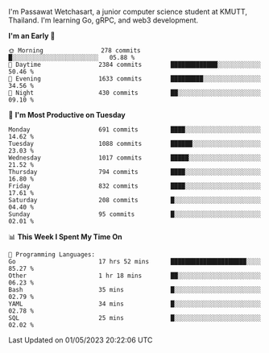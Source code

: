 
I'm Passawat Wetchasart, a junior computer science student at KMUTT, Thailand. I'm learning Go, gRPC, and web3 development.



<!--START_SECTION:waka-->
**I'm an Early 🐤** 

```text
🌞 Morning                278 commits         █░░░░░░░░░░░░░░░░░░░░░░░░   05.88 % 
🌆 Daytime                2384 commits        █████████████░░░░░░░░░░░░   50.46 % 
🌃 Evening                1633 commits        █████████░░░░░░░░░░░░░░░░   34.56 % 
🌙 Night                  430 commits         ██░░░░░░░░░░░░░░░░░░░░░░░   09.10 % 
```
📅 **I'm Most Productive on Tuesday** 

```text
Monday                   691 commits         ████░░░░░░░░░░░░░░░░░░░░░   14.62 % 
Tuesday                  1088 commits        ██████░░░░░░░░░░░░░░░░░░░   23.03 % 
Wednesday                1017 commits        █████░░░░░░░░░░░░░░░░░░░░   21.52 % 
Thursday                 794 commits         ████░░░░░░░░░░░░░░░░░░░░░   16.80 % 
Friday                   832 commits         ████░░░░░░░░░░░░░░░░░░░░░   17.61 % 
Saturday                 208 commits         █░░░░░░░░░░░░░░░░░░░░░░░░   04.40 % 
Sunday                   95 commits          █░░░░░░░░░░░░░░░░░░░░░░░░   02.01 % 
```


📊 **This Week I Spent My Time On** 

```text
💬 Programming Languages: 
Go                       17 hrs 52 mins      █████████████████████░░░░   85.27 % 
Other                    1 hr 18 mins        ██░░░░░░░░░░░░░░░░░░░░░░░   06.23 % 
Bash                     35 mins             █░░░░░░░░░░░░░░░░░░░░░░░░   02.79 % 
YAML                     34 mins             █░░░░░░░░░░░░░░░░░░░░░░░░   02.78 % 
SQL                      25 mins             █░░░░░░░░░░░░░░░░░░░░░░░░   02.02 % 
```


 Last Updated on 01/05/2023 20:22:06 UTC
<!--END_SECTION:waka-->

<!--
**markpassawat/markpassawat** is a ✨ _special_ ✨ repository because its `README.md` (this file) appears on your GitHub profile.

Here are some ideas to get you started:

- 🔭 I’m currently working on ...
- 🌱 I’m currently learning ...
- 👯 I’m looking to collaborate on ...
- 🤔 I’m looking for help with ...
- 💬 Ask me about ...
- 📫 How to reach me: ...
- 😄 Pronouns: He/Him
- ⚡ Fun fact: ...
-->
